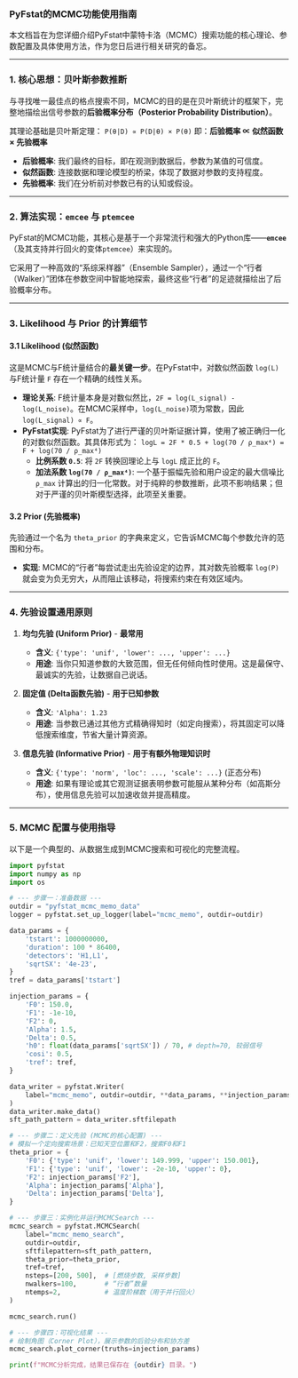 ### PyFstat的MCMC功能使用指南

本文档旨在为您详细介绍PyFstat中蒙特卡洛（MCMC）搜索功能的核心理论、参数配置及具体使用方法，作为您日后进行相关研究的备忘。

---

### 1. 核心思想：贝叶斯参数推断

与寻找唯一最佳点的格点搜索不同，MCMC的目的是在贝叶斯统计的框架下，完整地描绘出信号参数的**后验概率分布（Posterior Probability Distribution）**。

其理论基础是贝叶斯定理：
`P(θ|D) ∝ P(D|θ) × P(θ)`
即：**后验概率 ∝ 似然函数 × 先验概率**

*   **后验概率**: 我们最终的目标，即在观测到数据后，参数为某值的可信度。
*   **似然函数**: 连接数据和理论模型的桥梁，体现了数据对参数的支持程度。
*   **先验概率**: 我们在分析前对参数已有的认知或假设。

---

### 2. 算法实现：`emcee` 与 `ptemcee`

PyFstat的MCMC功能，其核心是基于一个非常流行和强大的Python库——**`emcee`**（及其支持并行回火的变体`ptemcee`）来实现的。

它采用了一种高效的“系综采样器”（Ensemble Sampler），通过一个“行者（Walker）”团体在参数空间中智能地探索，最终这些“行者”的足迹就描绘出了后验概率分布。

---

### 3. Likelihood 与 Prior 的计算细节

#### 3.1 Likelihood (似然函数)

这是MCMC与F统计量结合的**最关键一步**。在PyFstat中，对数似然函数 `log(L)` 与F统计量 `F` 存在一个精确的线性关系。

*   **理论关系**: F统计量本身是对数似然比，`2F = log(L_signal) - log(L_noise)`。在MCMC采样中，`log(L_noise)`项为常数，因此 `log(L_signal) ∝ F`。
*   **PyFstat实现**: PyFstat为了进行严谨的贝叶斯证据计算，使用了被正确归一化的对数似然函数。其具体形式为：
    `logL = 2F * 0.5 + log(70 / ρ_max⁴) = F + log(70 / ρ_max⁴)`
    *   **比例系数 `0.5`**: 将 `2F` 转换回理论上与 `logL` 成正比的 `F`。
    *   **加法系数 `log(70 / ρ_max⁴)`**: 一个基于振幅先验和用户设定的最大信噪比 `ρ_max` 计算出的归一化常数。对于纯粹的参数推断，此项不影响结果；但对于严谨的贝叶斯模型选择，此项至关重要。

#### 3.2 Prior (先验概率)

先验通过一个名为 `theta_prior` 的字典来定义，它告诉MCMC每个参数允许的范围和分布。

*   **实现**: MCMC的“行者”每尝试走出先验设定的边界，其对数先验概率 `log(P)` 就会变为负无穷大，从而阻止该移动，将搜索约束在有效区域内。

---

### 4. 先验设置通用原则

1.  **均匀先验 (Uniform Prior)** - **最常用**
    *   **含义**: `{'type': 'unif', 'lower': ..., 'upper': ...}`
    *   **用途**: 当你只知道参数的大致范围，但无任何倾向性时使用。这是最保守、最诚实的先验，让数据自己说话。

2.  **固定值 (Delta函数先验)** - **用于已知参数**
    *   **含义**: `'Alpha': 1.23`
    *   **用途**: 当参数已通过其他方式精确得知时（如定向搜索），将其固定可以降低搜索维度，节省大量计算资源。

3.  **信息先验 (Informative Prior)** - **用于有额外物理知识时**
    *   **含义**: `{'type': 'norm', 'loc': ..., 'scale': ...}` (正态分布)
    *   **用途**: 如果有理论或其它观测证据表明参数可能服从某种分布（如高斯分布），使用信息先验可以加速收敛并提高精度。

---

### 5. MCMC 配置与使用指导

以下是一个典型的、从数据生成到MCMC搜索和可视化的完整流程。

```python
import pyfstat
import numpy as np
import os

# --- 步骤一：准备数据 ---
outdir = "pyfstat_mcmc_memo_data"
logger = pyfstat.set_up_logger(label="mcmc_memo", outdir=outdir)

data_params = {
    'tstart': 1000000000,
    'duration': 100 * 86400,
    'detectors': 'H1,L1',
    'sqrtSX': '4e-23',
}
tref = data_params['tstart']

injection_params = {
    'F0': 150.0,
    'F1': -1e-10,
    'F2': 0,
    'Alpha': 1.5,
    'Delta': 0.5,
    'h0': float(data_params['sqrtSX']) / 70, # depth=70, 较弱信号
    'cosi': 0.5,
    'tref': tref,
}

data_writer = pyfstat.Writer(
    label="mcmc_memo", outdir=outdir, **data_params, **injection_params
)
data_writer.make_data()
sft_path_pattern = data_writer.sftfilepath

# --- 步骤二：定义先验 (MCMC的核心配置) ---
# 模拟一个定向搜索场景：已知天空位置和F2，搜索F0和F1
theta_prior = {
    'F0': {'type': 'unif', 'lower': 149.999, 'upper': 150.001},
    'F1': {'type': 'unif', 'lower': -2e-10, 'upper': 0},
    'F2': injection_params['F2'],
    'Alpha': injection_params['Alpha'],
    'Delta': injection_params['Delta'],
}

# --- 步骤三：实例化并运行MCMCSearch ---
mcmc_search = pyfstat.MCMCSearch(
    label="mcmc_memo_search",
    outdir=outdir,
    sftfilepattern=sft_path_pattern,
    theta_prior=theta_prior,
    tref=tref,
    nsteps=[200, 500],  # [燃烧步数, 采样步数]
    nwalkers=100,       # “行者”数量
    ntemps=2,           # 温度阶梯数（用于并行回火）
)

mcmc_search.run()

# --- 步骤四：可视化结果 ---
# 绘制角图（Corner Plot），展示参数的后验分布和协方差
mcmc_search.plot_corner(truths=injection_params)

print(f"MCMC分析完成，结果已保存在 {outdir} 目录。")
```
